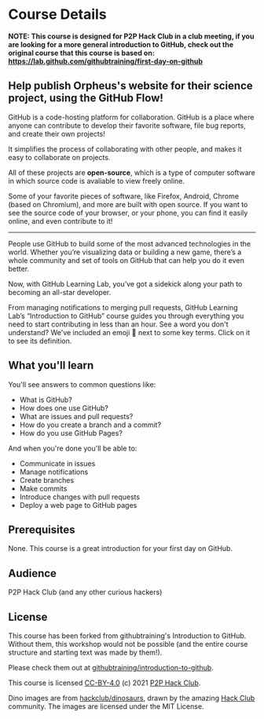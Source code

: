 # Course Details

**NOTE: This course is designed for P2P Hack Club in a club meeting, if you are looking for a more general introduction to GitHub, check out the original course that this course is based on: https://lab.github.com/githubtraining/first-day-on-github**

## Help publish Orpheus's website for their science project, using the GitHub Flow!

GitHub is a code-hosting platform for collaboration. GitHub is a place where anyone can contribute to develop their favorite software, file bug reports, and create their own projects!

It simplifies the process of collaborating with other people, and makes it easy to collaborate on projects.

All of these projects are **open-source**, which is a type of computer software in which source code is avaliable to view freely online.

Some of your favorite pieces of software, like Firefox, Android, Chrome (based on Chromium), and more are built with open source. If you want to see the source code of your browser, or your phone, you can find it easily online, and even contribute to it!

---

People use GitHub to build some of the most advanced technologies in the world. Whether you’re visualizing data or building a new game, there’s a whole community and set of tools on GitHub that can help you do it even better.

Now, with GitHub Learning Lab, you’ve got a sidekick along your path to becoming an all-star developer.

From managing notifications to merging pull requests, GitHub Learning Lab’s “Introduction to GitHub” course guides you through everything you need to start contributing in less than an hour. See a word you don't understand? We've included an emoji 📖 next to some key terms. Click on it to see its definition.

## What you'll learn

You'll see answers to common questions like:

- What is GitHub?
- How does one use GitHub?
- What are issues and pull requests?
- How do you create a branch and a commit?
- How do you use GitHub Pages? 

And when you're done you'll be able to:

- Communicate in issues
- Manage notifications
- Create branches
- Make commits
- Introduce changes with pull requests
- Deploy a web page to GitHub pages

## Prerequisites

None. This course is a great introduction for your first day on GitHub.

## Audience

P2P Hack Club (and any other curious hackers)

## License

This course has been forked from githubtraining's Introduction to GitHub. Without them, this workshop would not be possible (and the entire course structure and starting text was made by them!).

Please check them out at [githubtraining/introduction-to-github](https://lab.github.com/githubtraining/introduction-to-github).

This course is licensed [CC-BY-4.0](../main/LICENSE) (c) 2021 [P2P Hack Club](https://p2phack.club).

Dino images are from [hackclub/dinosaurs](https://github.com/hackclub/dinosaurs), drawn by the amazing [Hack Club](https://hackclub.com/) community. The images are licensed under the MIT License.
